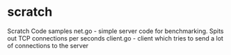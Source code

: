 # scratch
Scratch Code samples
net.go - simple server code for benchmarking. Spits out TCP connections per seconds
client.go - client which tries to send a lot of connections to the server


